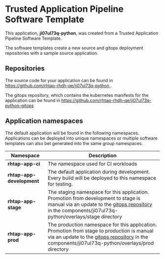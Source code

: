 # Trusted Application Pipeline Software Template

This application, **ji07ul73q-python**, was created from a Trusted Application Pipeline Software Template.

The software templates create a new source and gitops deployment repositories with a sample source application. 

## Repositories

The source code for your application can be found in [https://github.com/rhtap-rhdh-qe/ji07ul73q-python ](https://github.com/rhtap-rhdh-qe/ji07ul73q-python ).
 
The gitops repository, which contains the kubernetes manifests for the application can be found in 
[https://github.com/rhtap-rhdh-qe/ji07ul73q-python-gitops ](https://github.com/rhtap-rhdh-qe/ji07ul73q-python-gitops ) 

## Application namespaces 

The default application will be found in the following namespaces. Applications can be deployed into unique namespaces or multiple software templates can also bet generated into the same group namespaces.  

|  Namespace   |  Description   |  
| -------- | -------- |
| **rhtap-app-ci** | The namespace used for CI workloads |
| **rhtap-app-development** | The default application during development. Every build will be deployed to this namespace for testing. |
| **rhtap-app-stage** | The staging namespace for this application. Promotion from development to stage is manual via an update to the [gitops repository](https://github.com/rhtap-rhdh-qe/ji07ul73q-python-gitops ) in the components/ji07ul73q-python/overlays/stage directory |
| **rhtap-app-prod** | The production namespace for this application. Promotion from stage to production is manual via an update to the [gitops repository](https://github.com/rhtap-rhdh-qe/ji07ul73q-python-gitops ) in the components/ji07ul73q-python/overlays/prod directory |